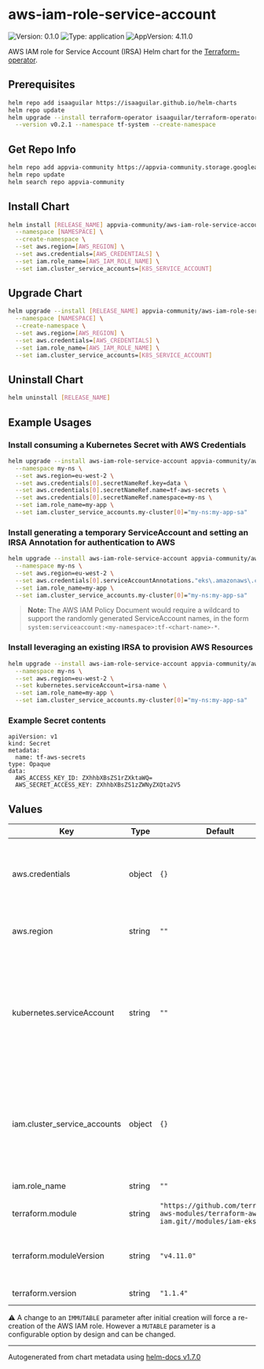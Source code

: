 # aws-iam-role-service-account

![Version: 0.1.0](https://img.shields.io/badge/Version-0.1.0-informational?style=flat-square) ![Type: application](https://img.shields.io/badge/Type-application-informational?style=flat-square) ![AppVersion: 4.11.0](https://img.shields.io/badge/AppVersion-4.11.0-informational?style=flat-square)

AWS IAM role for Service Account (IRSA) Helm chart for the [Terraform-operator](https://github.com/isaaguilar/terraform-operator).

## Prerequisites
```bash
helm repo add isaaguilar https://isaaguilar.github.io/helm-charts
helm repo update
helm upgrade --install terraform-operator isaaguilar/terraform-operator \
  --version v0.2.1 --namespace tf-system --create-namespace
```

## Get Repo Info
```bash
helm repo add appvia-community https://appvia-community.storage.googleapis.com
helm repo update
helm search repo appvia-community
```

## Install Chart
```bash
helm install [RELEASE_NAME] appvia-community/aws-iam-role-service-account \
  --namespace [NAMESPACE] \
  --create-namespace \
  --set aws.region=[AWS_REGION] \
  --set aws.credentials=[AWS_CREDENTIALS] \
  --set iam.role_name=[AWS_IAM_ROLE_NAME] \
  --set iam.cluster_service_accounts=[K8S_SERVICE_ACCOUNT]
```

## Upgrade Chart
```bash
helm upgrade --install [RELEASE_NAME] appvia-community/aws-iam-role-service-account \
  --namespace [NAMESPACE] \
  --create-namespace \
  --set aws.region=[AWS_REGION] \
  --set aws.credentials=[AWS_CREDENTIALS] \
  --set iam.role_name=[AWS_IAM_ROLE_NAME] \
  --set iam.cluster_service_accounts=[K8S_SERVICE_ACCOUNT]
```

## Uninstall Chart
```bash
helm uninstall [RELEASE_NAME]
```

## Example Usages

### Install consuming a Kubernetes Secret with AWS Credentials
```bash
helm upgrade --install aws-iam-role-service-account appvia-community/aws-iam-role-service-account \
  --namespace my-ns \
  --set aws.region=eu-west-2 \
  --set aws.credentials[0].secretNameRef.key=data \
  --set aws.credentials[0].secretNameRef.name=tf-aws-secrets \
  --set aws.credentials[0].secretNameRef.namespace=my-ns \
  --set iam.role_name=my-app \
  --set iam.cluster_service_accounts.my-cluster[0]="my-ns:my-app-sa"
```

### Install generating a temporary ServiceAccount and setting an IRSA Annotation for authentication to AWS
```bash
helm upgrade --install aws-iam-role-service-account appvia-community/aws-iam-role-service-account \
  --namespace my-ns \
  --set aws.region=eu-west-2 \
  --set aws.credentials[0].serviceAccountAnnotations."eks\.amazonaws\.com/role-arn"="arn:aws:iam::123456789012:role/existing-irsa-role-name" \
  --set iam.role_name=my-app \
  --set iam.cluster_service_accounts.my-cluster[0]="my-ns:my-app-sa"
```

> **Note:** The AWS IAM Policy Document would require a wildcard to support the randomly generated ServiceAccount names, in the form `system:serviceaccount:<my-namespace>:tf-<chart-name>-*`.

### Install leveraging an existing IRSA to provision AWS Resources
```bash
helm upgrade --install aws-iam-role-service-account appvia-community/aws-iam-role-service-account \
  --namespace my-ns \
  --set aws.region=eu-west-2 \
  --set kubernetes.serviceAccount=irsa-name \
  --set iam.role_name=my-app \
  --set iam.cluster_service_accounts.my-cluster[0]="my-ns:my-app-sa"
```

### Example Secret contents
```
apiVersion: v1
kind: Secret
metadata:
  name: tf-aws-secrets
type: Opaque
data:
  AWS_ACCESS_KEY_ID: ZXhhbXBsZS1rZXktaWQ=
  AWS_SECRET_ACCESS_KEY: ZXhhbXBsZS1zZWNyZXQta2V5
```

## Values

| Key | Type | Default | Description |
|-----|------|---------|-------------|
| aws.credentials | object | `{}` | The AWS credentials to be used for provisioning the IAM role. See [supported credential types](http://tf.isaaguilar.com/docs/references/configuration/#credentials-v1alpha1-tf) |
| aws.region | string | `""` | The AWS region where the IAM role should be created |
| kubernetes.serviceAccount | string | `""` | Name of the k8s ServiceAccount to use for creating Terraform Pods. Can be used for AWS authentication if an IRSA annotation is already present on the resource. |
| iam.cluster_service_accounts | object | `{}` | EKS cluster and k8s ServiceAccount pairs. Each EKS cluster can have multiple k8s ServiceAccounts. See [Terraform example usage](https://github.com/terraform-aws-modules/terraform-aws-iam/tree/master/modules/iam-eks-role#iam-eks-role) [MUTABLE] |
| iam.role_name | string | `""` | Name of IAM role [IMMUTABLE]|
| terraform.module | string | `"https://github.com/terraform-aws-modules/terraform-aws-iam.git//modules/iam-eks-role"` | The HashiCorp official Terraform module |
| terraform.moduleVersion | string | `"v4.11.0"` | The version of the Terraform module used to create an IAM role |
| terraform.version | string | `"1.1.4"` | The version of Terraform used |

:warning: A change to an `IMMUTABLE` parameter after initial creation will force a re-creation of the AWS IAM role. However a `MUTABLE` parameter is a configurable option by design and can be changed.

----------------------------------------------
Autogenerated from chart metadata using [helm-docs v1.7.0](https://github.com/norwoodj/helm-docs/releases/v1.7.0)
